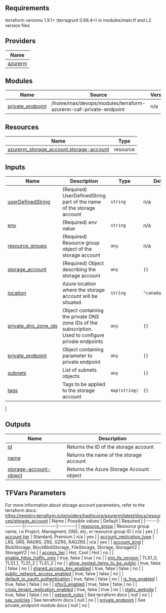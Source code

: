 ## Requirements

terraform versions 1.9.1+  (terragrunt 0.68.4+) in modules/main.tf and L2 version files

## Providers

| Name | 
|------|
| <a name="provider_azurerm"></a> [azurerm](#provider\_azurerm) |

## Modules

| Name | Source | Version |
|------|--------|---------|
| <a name="module_private_endpoint"></a> [private\_endpoint](#module\_private\_endpoint) | /home/max/devops/modules/terraform-azurerm-caf-private-endpoint | n/a |

## Resources

| Name | Type |
|------|------|
| [azurerm_storage_account.storage-account](https://registry.terraform.io/providers/hashicorp/azurerm/latest/docs/resources/storage_account) | resource |

## Inputs

| Name | Description | Type | Default | Required |
|------|-------------|------|---------|:--------:|
|<a name="input_userDefinedString"></a> [userDefinedString](#input\_userDefinedString) | (Required) UserDefinedString part of the name of the storage account | `string` | n/a | yes |
| <a name="input_env"></a> [env](#input\_env) | (Required) env value | `string` | n/a | yes |
| <a name="input_resource_groups"></a> [resource\_groups](#input\_resource\_groups) | (Required) Resource group object of the storage account | `any` | n/a | yes |
| <a name="input_storage_account"></a> [storage\_account](#input\_storage\_account) | (Required) Object describing the storage account | `any` | `{}` | yes |
| <a name="input_location"></a> [location](#input\_location) | Azure location where the storage account will be situated | `string` | `"canadacentral"` | no |
| <a name="input_private_dns_zone_ids"></a> [private\_dns\_zone\_ids](#input\_private\_dns\_zone\_ids) | Object containing the private DNS zone IDs of the subscription. Used to configure private endpoints | `any` | `{}` | no |
| <a name="input_private_endpoint"></a> [private\_endpoint](#input\_private\_endpoint) | Object containing parameter to private endpoint | `any` | `{}` | no |
| <a name="input_subnets"></a> [subnets](#input\_subnets) | List of subnets objects | `any` | `{}` | no |
| <a name="input_tags"></a> [tags](#input\_tags) | Tags to be applied to the storage account | `map(string)` | `{}` | no |
| 

## Outputs

| Name | Description |
|------|-------------|
| <a name="output_id"></a> [id](#output\_id) | Returns the ID of the storage account |
| <a name="output_name"></a> [name](#output\_name) | Returns the name of the storage account |
| <a name="output_storage-account-object"></a> [storage-account-object](#output\_storage-account-object) | Returns the Azure Storage Account object |

## TFVars Parameters

For more information about storage account parameters, refer to the terraform docs: https://registry.terraform.io/providers/hashicorp/azurerm/latest/docs/resources/storage_account
| Name | Possible values | Default | Required |
|------|----------|----------------|---------|
| <a name="resource_group"></a> [resource_group](#resource\_group) | Resource group name, i.e Project, Managment, DNS, etc, or resource group ID | n/a | yes |
| <a name="account_tier"></a> [account tier](#account\_tier) | Standard, Premium | n/a | yes |
| <a name="account_replication_type"></a> [account_replication_type](#account\_replication\_type)  | LRS, GRS, RAGRS, ZRS, GZRS, RAGZRS | n/a | yes |
| <a name="account_kind"></a> [account_kind](#account\_kind) | BlobStorage, BlockBlobStorage, FileStorage, Storage, StorageV2 | StorageV2 | no |
| <a name="access_tier"></a> [access_tier](#access\_tier) | Hot, Cool | Hot | no |
| <a name="enable_https_traffic_only"></a> [enable_https_traffic_only](#enable\_https\_traffic\_only) | true, false | true | no |
| <a name="min_tls_version"></a> [min_tls_version](#min\_tls\_version) | TLS1_0, TLS1_1, TLS1_2 | TLS1_2 | no |
| <a name="allow_nested_items_to_be_public"></a> [allow_nested_items_to_be_public](#allow\_nested\_items\_to\_be\_public) | true, false | false | no |
| <a name="shared_access_key_enabled"></a> [shared_access_key_enabled](#shared\_access\_key\_enabled) | true, false | false | no |
| <a name="public_network_access_enabled"></a> [public_network_access_enabled](#public\_network\_access\_enabled) | true, false | false | no |
| <a name="default_to_oauth_authentication"></a> [default_to_oauth_authentication](#default\_to\_oauth\_authentication) | true, false | false | no |
| <a name="is_hns_enabled"></a> [is_hns_enabled](#is\_hns\_enabled) | true, false | false | no |
| <a name="nfsv3_enabled"></a> [nfsv3_enabled](#nfsv3\_enabled) | true, false | false | no |
| <a name="cross_tenant_replication_enabled"></a> [cross_tenant_replication_enabled](#cross\_tenant\_replication\_enabled) | true, false | true | no |
| <a name="static_website"></a> [static_website](#static\_website) | true, false | false | no |
| <a name="network_rules"></a> [network_rules](#network\_rules) | See terraform docs | null | no |
| <a name="sas_policies"></a> [sas_policies](#sas\_policies) | See terraform docs | null | no |
| <a name="private_endpoint"></a> [private_endpoint](#private\_endpoint) | See private_endpoint module docs | null | no |
